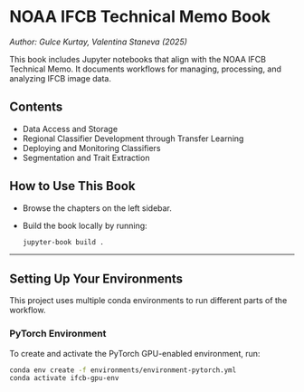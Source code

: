 # **NOAA IFCB Technical Memo Book**

*Author: Gulce Kurtay, Valentina Staneva (2025)*

This book includes Jupyter notebooks that align with the NOAA IFCB Technical Memo. It documents workflows for managing, processing, and analyzing IFCB image data.

## Contents

- Data Access and Storage
- Regional Classifier Development through Transfer Learning  
- Deploying and Monitoring Classifiers 
- Segmentation and Trait Extraction

## How to Use This Book

- Browse the chapters on the left sidebar.
- Build the book locally by running:

  ```bash
  jupyter-book build .

---

## Setting Up Your Environments

This project uses multiple conda environments to run different parts of the workflow.

### PyTorch Environment

To create and activate the PyTorch GPU-enabled environment, run:

```bash
conda env create -f environments/environment-pytorch.yml
conda activate ifcb-gpu-env

